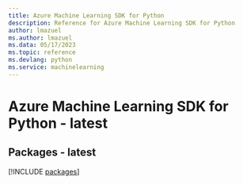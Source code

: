 ```yaml
---
title: Azure Machine Learning SDK for Python
description: Reference for Azure Machine Learning SDK for Python
author: lmazuel
ms.author: lmazuel
ms.data: 05/17/2023
ms.topic: reference
ms.devlang: python
ms.service: machinelearning
---
```

# Azure Machine Learning SDK for Python - latest
## Packages - latest
[!INCLUDE [packages](machine-learning-index.md)]